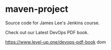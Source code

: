 # maven-project
Source code for James Lee's Jenkins course.

Check out our Latest DevOps PDF book.

https://www.level-up.one/devops-pdf-book
dom

